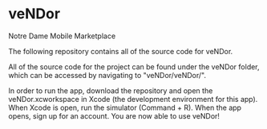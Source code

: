 # veNDor 
Notre Dame Mobile Marketplace 

The following repository contains all of the source code for veNDor.  

All of the source code for the project can be found under the veNDor folder, which can be accessed by navigating to "veNDor/veNDor/".  

In order to run the app, download the repository and open the veNDor.xcworkspace in Xcode (the development environment for this app).  When Xcode is open, run the simulator (Command + R). When the app opens, sign up for an account. You are now able to use veNDor!  
